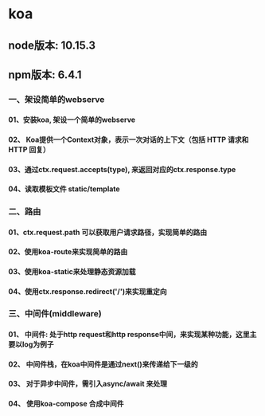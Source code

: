 # koa

## node版本: 10.15.3
## npm版本: 6.4.1

### 一、架设简单的webserve
#### 01、安装koa, 架设一个简单的webserve

#### 02、 Koa提供一个Context对象，表示一次对话的上下文（包括 HTTP 请求和 HTTP 回复）

#### 03、通过ctx.request.accepts(type), 来返回对应的ctx.response.type

#### 04、读取模板文件 static/template


### 二、路由
#### 01、ctx.request.path 可以获取用户请求路径，实现简单的路由

#### 02、使用koa-route来实现简单的路由

#### 03、使用koa-static来处理静态资源加载

#### 04、使用ctx.response.redirect('/')来实现重定向


### 三、中间件(middleware)
#### 01、 中间件: 处于http request和http response中间，来实现某种功能，这里主要以log为例子

#### 02、 中间件栈，在koa中间件是通过next()来传递给下一级的

#### 03、 对于异步中间件，需引入async/await 来处理

#### 04、 使用koa-compose 合成中间件